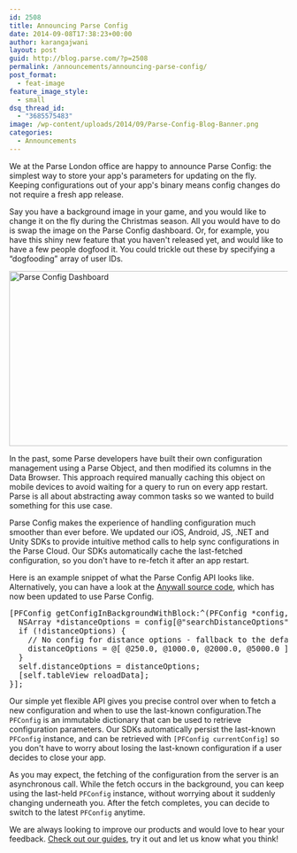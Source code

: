 ```yaml
---
id: 2508
title: Announcing Parse Config
date: 2014-09-08T17:38:23+00:00
author: karangajwani
layout: post
guid: http://blog.parse.com/?p=2508
permalink: /announcements/announcing-parse-config/
post_format:
  - feat-image
feature_image_style:
  - small
dsq_thread_id:
  - "3685575483"
image: /wp-content/uploads/2014/09/Parse-Config-Blog-Banner.png
categories:
  - Announcements
---
```

We at the Parse London office are happy to announce Parse Config: the simplest way to store your app's parameters for updating on the fly. Keeping configurations out of your app's binary means config changes do not require a fresh app release.

Say you have a background image in your game, and you would like to change it on the fly during the Christmas season. All you would have to do is swap the image on the Parse Config dashboard. Or, for example, you have this shiny new feature that you haven't released yet, and would like to have a few people dogfood it. You could trickle out these by specifying a “dogfooding” array of user IDs.

<img class="size-full wp-image-2512" src="{{ site.url }}/assets/wp-content/uploads/2014/09/config_editor.png" alt="Parse Config Dashboard" width="994" height="316" />

In the past, some Parse developers have built their own configuration management using a Parse Object, and then modified its columns in the Data Browser. This approach required manually caching this object on mobile devices to avoid waiting for a query to run on every app restart. Parse is all about abstracting away common tasks so we wanted to build something for this use case.

Parse Config makes the experience of handling configuration much smoother than ever before. We updated our iOS, Android, JS, .NET and Unity SDKs to provide intuitive method calls to help sync configurations in the Parse Cloud. Our SDKs automatically cache the last-fetched configuration, so you don't have to re-fetch it after an app restart.

Here is an example snippet of what the Parse Config API looks like. Alternatively, you can have a look at the <a href="https://github.com/ParsePlatform/AnyWall" target="_blank">Anywall source code</a>, which has now been updated to use Parse Config.

<pre class="EnlighterJSRAW" data-enlighter-language="csharp">[PFConfig getConfigInBackgroundWithBlock:^(PFConfig *config, NSError *error) {
  NSArray *distanceOptions = config[@"searchDistanceOptions"];
  if (!distanceOptions) {
    // No config for distance options - fallback to the default ones
    distanceOptions = @[ @250.0, @1000.0, @2000.0, @5000.0 ];
  }
  self.distanceOptions = distanceOptions;
  [self.tableView reloadData];
}];</pre>

Our simple yet flexible API gives you precise control over when to fetch a new configuration and when to use the last-known configuration.The `PFConfig` is an immutable dictionary that can be used to retrieve configuration parameters. Our SDKs automatically persist the last-known `PFConfig` instance, and can be retrieved with `[PFConfig currentConfig]` so you don't have to worry about losing the last-known configuration if a user decides to close your app.

As you may expect, the fetching of the configuration from the server is an asynchronous call. While the fetch occurs in the background, you can keep using the last-held `PFConfig` instance, without worrying about it suddenly changing underneath you. After the fetch completes, you can decide to switch to the latest `PFConfig` anytime.

We are always looking to improve our products and would love to hear your feedback. <a href="https://parse.com/docs/ios_guide#config/iOS" target="_blank">Check out our guides</a>, try it out and let us know what you think!